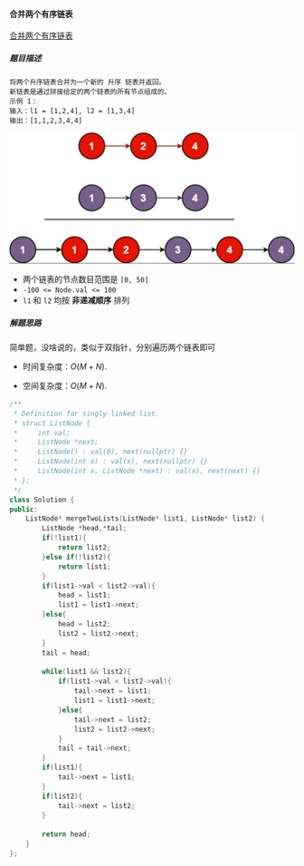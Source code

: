 #### 合并两个有序链表

[合并两个有序链表](https://leetcode.cn/problems/merge-two-sorted-lists/)

##### 题目描述

```
将两个升序链表合并为一个新的 升序 链表并返回。
新链表是通过拼接给定的两个链表的所有节点组成的。
示例 1：
输入：l1 = [1,2,4], l2 = [1,3,4]
输出：[1,1,2,3,4,4]
```

![](pictures/合并两个有序链表.png)

- 两个链表的节点数目范围是 `[0, 50]`
- `-100 <= Node.val <= 100`
- `l1` 和 `l2` 均按 **非递减顺序** 排列

##### 解题思路

简单题，没啥说的，类似于双指针，分别遍历两个链表即可

- 时间复杂度：$O(M+N)$.

- 空间复杂度：$O(M+N)$.

```C++
/**
 * Definition for singly-linked list.
 * struct ListNode {
 *     int val;
 *     ListNode *next;
 *     ListNode() : val(0), next(nullptr) {}
 *     ListNode(int x) : val(x), next(nullptr) {}
 *     ListNode(int x, ListNode *next) : val(x), next(next) {}
 * };
 */
class Solution {
public:
    ListNode* mergeTwoLists(ListNode* list1, ListNode* list2) {
        ListNode *head,*tail;
        if(!list1){
            return list2;
        }else if(!list2){
            return list1;
        }
        if(list1->val < list2->val){
            head = list1;
            list1 = list1->next;
        }else{
            head = list2;
            list2 = list2->next;
        }
        tail = head;
        
        while(list1 && list2){
            if(list1->val < list2->val){
                tail->next = list1;
                list1 = list1->next;
            }else{
                tail->next = list2;
                list2 = list2->next;
            }
            tail = tail->next;
        }
        if(list1){
            tail->next = list1;
        }
        if(list2){
            tail->next = list2;
        }

        return head;
    }
};
```
